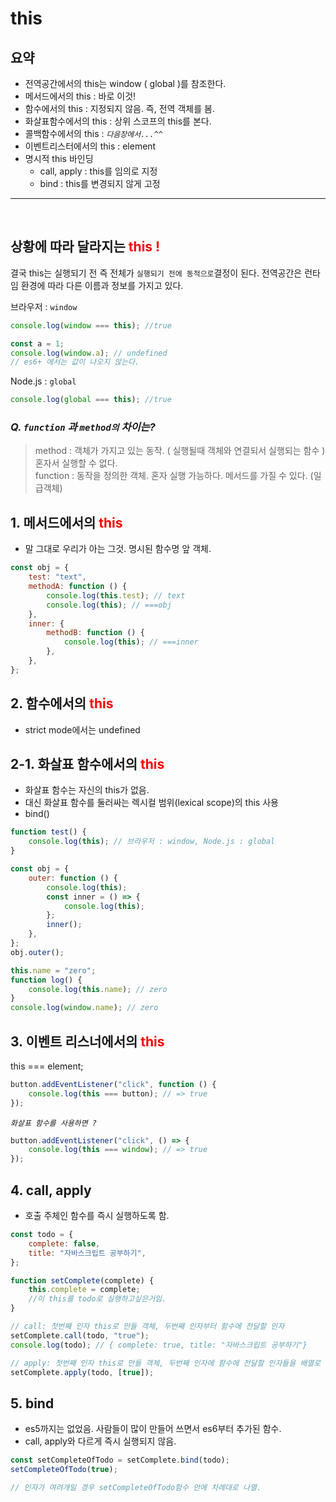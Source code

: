# this

## 요약

- 전역공간에서의 this는 window ( global )를 참조한다.
- 메서드에서의 this : 바로 이것!
- 함수에서의 this : 지정되지 않음. 즉, 전역 객체를 봄.
- 화살표함수에서의 this : 상위 스코프의 this를 본다.
- 콜백함수에서의 this : _`다음장에서...^^`_
- 이벤트리스터에서의 this : element
- 명시적 this 바인딩
  - call, apply : this를 임의로 지정
  - bind : this를 변경되지 않게 고정

---

<br>

## 상황에 따라 달라지는 <span style="color:red">this !</span>

결국 this는 실행되기 전 즉 전체가 `실행되기 전에 동적으로`결정이 된다. 전역공간은 런타임 환경에 따라 다른 이름과 정보를 가지고 있다.

브라우저 : `window`

```js
console.log(window === this); //true

const a = 1;
console.log(window.a); // undefined
// es6+ 에서는 값이 나오지 않는다.
```

Node.js : `global`

```js
console.log(global === this); //true
```

### _Q. `function` 과 `method의` 차이는?_

> method : 객체가 가지고 있는 동작. ( 실행될때 객체와 연결되서 실행되는 함수 ) 혼자서 실행할 수 없다.
> <br> function : 동작을 정의한 객체. 혼자 실행 가능하다. 메서드를 가질 수 있다. (일급객체)

## 1. 메서드에서의 <span style="color:red">this</span>

- 말 그대로 우리가 아는 그것. 명시된 함수명 앞 객체.

```js
const obj = {
	test: "text",
	methodA: function () {
		console.log(this.test); // text
		console.log(this); // ===obj
	},
	inner: {
		methodB: function () {
			console.log(this); // ===inner
		},
	},
};
```

## 2. 함수에서의 <span style="color:red">this</span>

- strict mode에서는 undefined

## 2-1. 화살표 함수에서의 <span style="color:red">this</span>

- 화살표 함수는 자신의 this가 없음.
- 대신 화살표 함수를 둘러싸는 렉시컬 범위(lexical scope)의 this 사용
- bind()

```js
function test() {
	console.log(this); // 브라우저 : window, Node.js : global
}

const obj = {
	outer: function () {
		console.log(this);
		const inner = () => {
			console.log(this);
		};
		inner();
	},
};
obj.outer();

this.name = "zero";
function log() {
	console.log(this.name); // zero
}
console.log(window.name); // zero
```

## 3. 이벤트 리스너에서의 <span style="color:red">this</span>

this === element;

```js
button.addEventListener("click", function () {
	console.log(this === button); // => true
});
```

_`화살표 함수를 사용하면 ?`_

```js
button.addEventListener("click", () => {
	console.log(this === window); // => true
});
```

## 4. call, apply

- 호출 주체인 함수를 즉시 실행하도록 함.

```js
const todo = {
	complete: false,
	title: "자바스크립트 공부하기",
};

function setComplete(complete) {
	this.complete = complete;
	//이 this를 todo로 실행하고싶은거임.
}

// call: 첫번째 인자 this로 만들 객체, 두번째 인자부터 함수에 전달할 인자
setComplete.call(todo, "true");
console.log(todo); // { complete: true, title: "자바스크립트 공부하기"}

// apply: 첫번째 인자 this로 만들 객체, 두번째 인자에 함수에 전달할 인자들을 배열로
setComplete.apply(todo, [true]);
```

## 5. bind

- es5까지는 없었음. 사람들이 많이 만들어 쓰면서 es6부터 추가된 함수.
- call, apply와 다르게 즉시 실행되지 않음.

```js
const setCompleteOfTodo = setComplete.bind(todo);
setCompleteOfTodo(true);

// 인자가 여려개일 경우 setCompleteOfTodo함수 안에 차례대로 나열.
```
